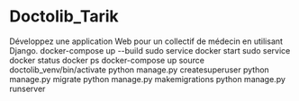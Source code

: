 # Doctolib_Tarik
Développez une application Web pour un collectif de médecin en utilisant Django.
docker-compose up --build
sudo service docker start
sudo service docker status
 docker ps
 docker-compose up
source doctolib_venv/bin/activate
python manage.py createsuperuser 
python manage.py migrate
python manage.py makemigrations
python manage.py runserver